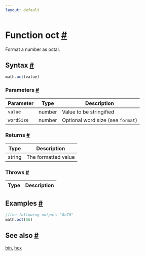 ```yaml
---
layout: default
---
```


<!-- Note: This file is automatically generated from source code comments. Changes made in this file will be overridden. -->

<h1 id="function-oct">Function oct <a href="#function-oct" title="Permalink">#</a></h1>

Format a number as octal.


<h2 id="syntax">Syntax <a href="#syntax" title="Permalink">#</a></h2>

```js
math.oct(value)
```

<h3 id="parameters">Parameters <a href="#parameters" title="Permalink">#</a></h3>

Parameter | Type | Description
--------- | ---- | -----------
`value` | number | Value to be stringified
`wordSize` | number | Optional word size (see `format`)

<h3 id="returns">Returns <a href="#returns" title="Permalink">#</a></h3>

Type | Description
---- | -----------
string | The formatted value


<h3 id="throws">Throws <a href="#throws" title="Permalink">#</a></h3>

Type | Description
---- | -----------


<h2 id="examples">Examples <a href="#examples" title="Permalink">#</a></h2>

```js
//the following outputs "0o70"
math.oct(56)
```


<h2 id="see-also">See also <a href="#see-also" title="Permalink">#</a></h2>

[bin](bin.html),
[hex](hex.html)
